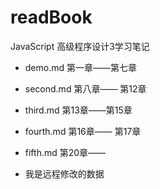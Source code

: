 # readBook

JavaScript 高级程序设计3学习笔记

- demo.md 第一章——第七章

- second.md 第八章—— 第12章

- third.md 第13章——第15章

- fourth.md 第16章—— 第17章

- fifth.md 第20章——
- 我是远程修改的数据
